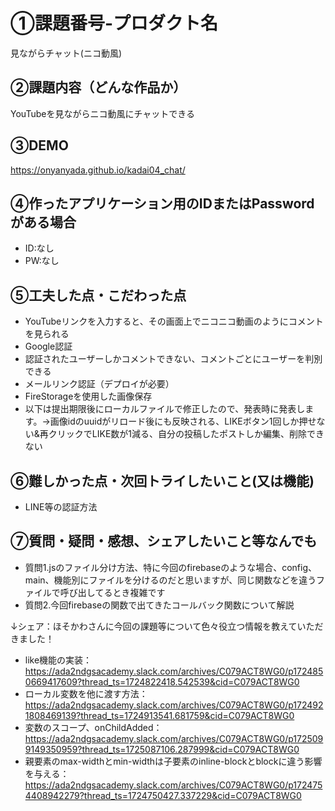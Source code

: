 # ①課題番号-プロダクト名

見ながらチャット(ニコ動風)

## ②課題内容（どんな作品か）

YouTubeを見ながらニコ動風にチャットできる

## ③DEMO

https://onyanyada.github.io/kadai04_chat/

## ④作ったアプリケーション用のIDまたはPasswordがある場合

- ID:なし
- PW:なし

## ⑤工夫した点・こだわった点

- YouTubeリンクを入力すると、その画面上でニコニコ動画のようにコメントを見られる
- Google認証
- 認証されたユーザーしかコメントできない、コメントごとにユーザーを判別できる
- メールリンク認証（デプロイが必要）
- FireStorageを使用した画像保存
- 以下は提出期限後にローカルファイルで修正したので、発表時に発表します。→画像idのuuidがリロード後にも反映される、LIKEボタン1回しか押せない&再クリックでLIKE数が1減る、自分の投稿したポストしか編集、削除できない


## ⑥難しかった点・次回トライしたいこと(又は機能)

- LINE等の認証方法
  
## ⑦質問・疑問・感想、シェアしたいこと等なんでも

- 質問1.jsのファイル分け方法、特に今回のfirebaseのような場合、config、main、機能別にファイルを分けるのだと思いますが、同じ関数などを違うファイルで呼び出してるとき複雑です
- 質問2.今回firebaseの関数で出てきたコールバック関数について解説
  
↓シェア：ほそかわさんに今回の課題等について色々役立つ情報を教えていただきました！
- like機能の実装：https://ada2ndgsacademy.slack.com/archives/C079ACT8WG0/p1724850669417609?thread_ts=1724822418.542539&cid=C079ACT8WG0
- ローカル変数を他に渡す方法：https://ada2ndgsacademy.slack.com/archives/C079ACT8WG0/p1724921808469139?thread_ts=1724913541.681759&cid=C079ACT8WG0
- 変数のスコープ、onChildAdded：https://ada2ndgsacademy.slack.com/archives/C079ACT8WG0/p1725099149350959?thread_ts=1725087106.287999&cid=C079ACT8WG0
- 親要素のmax-widthとmin-widthは子要素のinline-blockとblockに違う影響を与える：https://ada2ndgsacademy.slack.com/archives/C079ACT8WG0/p1724754408942279?thread_ts=1724750427.337229&cid=C079ACT8WG0

